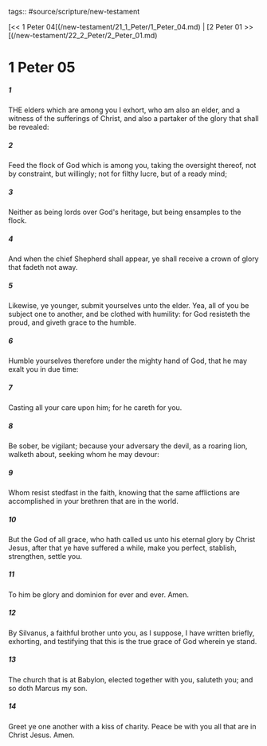 tags:: #source/scripture/new-testament

[<< 1 Peter 04[(/new-testament/21_1_Peter/1_Peter_04.md) | [2 Peter 01 >>[(/new-testament/22_2_Peter/2_Peter_01.md)

# 1 Peter 05

##### 1

THE elders which are among you I exhort, who am also an elder, and a witness of the sufferings of Christ, and also a partaker of the glory that shall be revealed:

##### 2

Feed the flock of God which is among you, taking the oversight thereof, not by constraint, but willingly; not for filthy lucre, but of a ready mind;

##### 3

Neither as being lords over God's heritage, but being ensamples to the flock.

##### 4

And when the chief Shepherd shall appear, ye shall receive a crown of glory that fadeth not away.

##### 5

Likewise, ye younger, submit yourselves unto the elder. Yea, all of you be subject one to another, and be clothed with humility: for God resisteth the proud, and giveth grace to the humble.

##### 6

Humble yourselves therefore under the mighty hand of God, that he may exalt you in due time:

##### 7

Casting all your care upon him; for he careth for you.

##### 8

Be sober, be vigilant; because your adversary the devil, as a roaring lion, walketh about, seeking whom he may devour:

##### 9

Whom resist stedfast in the faith, knowing that the same afflictions are accomplished in your brethren that are in the world.

##### 10

But the God of all grace, who hath called us unto his eternal glory by Christ Jesus, after that ye have suffered a while, make you perfect, stablish, strengthen, settle you.

##### 11

To him be glory and dominion for ever and ever. Amen.

##### 12

By Silvanus, a faithful brother unto you, as I suppose, I have written briefly, exhorting, and testifying that this is the true grace of God wherein ye stand.

##### 13

The church that is at Babylon, elected together with you, saluteth you; and so doth Marcus my son.

##### 14

Greet ye one another with a kiss of charity. Peace be with you all that are in Christ Jesus. Amen.

